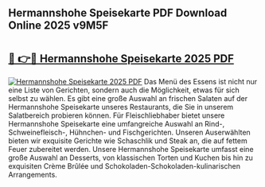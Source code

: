 ## Hermannshohe Speisekarte PDF Download Online 2025 v9M5F

# <h2><a href="http://gcb2zu.nevu.top/?p=Hermannshohe+Speisekarte">🔗 👉🔴 Hermannshohe Speisekarte 2025 PDF</a></h2>

[![Hermannshohe Speisekarte 2025 PDF](https://i.imgur.com/dBaPXMq.png)](http://gcb2zu.nevu.top/?p=Hermannshohe+Speisekarte)
Das Menü des Essens ist nicht nur eine Liste von Gerichten, sondern auch die Möglichkeit, etwas für sich selbst zu wählen. Es gibt eine große Auswahl an frischen Salaten auf der Hermannshohe Speisekarte unseres Restaurants, die Sie in unserem Salatbereich probieren können. Für Fleischliebhaber bietet unsere Hermannshohe Speisekarte eine umfangreiche Auswahl an Rind-, Schweinefleisch-, Hühnchen- und Fischgerichten. Unseren Auserwählten bieten wir exquisite Gerichte wie Schaschlik und Steak an, die auf fettem Feuer zubereitet werden. Unsere Hermannshohe Speisekarte umfasst eine große Auswahl an Desserts, von klassischen Torten und Kuchen bis hin zu exquisiten Crème Brûlée und Schokoladen-Schokoladen-kulinarischen Arrangements.
